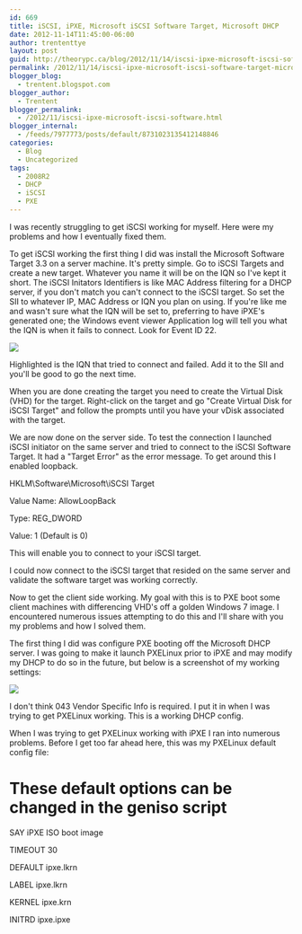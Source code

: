 ```yaml
---
id: 669
title: iSCSI, iPXE, Microsoft iSCSI Software Target, Microsoft DHCP
date: 2012-11-14T11:45:00-06:00
author: trententtye
layout: post
guid: http://theorypc.ca/blog/2012/11/14/iscsi-ipxe-microsoft-iscsi-software-target-microsoft-dhcp/
permalink: /2012/11/14/iscsi-ipxe-microsoft-iscsi-software-target-microsoft-dhcp/
blogger_blog:
  - trentent.blogspot.com
blogger_author:
  - Trentent
blogger_permalink:
  - /2012/11/iscsi-ipxe-microsoft-iscsi-software.html
blogger_internal:
  - /feeds/7977773/posts/default/8731023135412148846
categories:
  - Blog
  - Uncategorized
tags:
  - 2008R2
  - DHCP
  - iSCSI
  - PXE
---
```

I was recently struggling to get iSCSI working for myself.  Here were my problems and how I eventually fixed them.

To get iSCSI working the first thing I did was install the Microsoft Software Target 3.3 on a server machine. It's pretty simple.  Go to iSCSI Targets and create a new target.  Whatever you name it will be on the IQN so I've kept it short.  The iSCSI Initators Identifiers is like MAC Address filtering for a DHCP server, if you don't match you can't connect to the iSCSI target.  So set the SII to whatever IP, MAC Address or IQN you plan on using.  If you're like me and wasn't sure what the IQN will be set to, preferring to have iPXE's generated one; the Windows event viewer Application log will tell you what the IQN is when it fails to connect.  Look for Event ID 22.

<img src="http://2.bp.blogspot.com/-Ve-Gge76yvY/UKO5F0C6i0I/AAAAAAAAAKM/JNvFyTDcqtY/s400/1.png">

Highlighted is the IQN that tried to connect and failed.  Add it to the SII and you'll be good to go the next time.

When you are done creating the target you need to create the Virtual Disk (VHD) for the target.  Right-click on the target and go "Create Virtual Disk for iSCSI Target" and follow the prompts until you have your vDisk associated with the target.

We are now done on the server side.  To test the connection I launched iSCSI initiator on the same server and tried to connect to the iSCSI Software Target. It had a "Target Error" as the error message.  To get around this I enabled loopback.


HKLM\Software\Microsoft\iSCSI Target

Value Name: AllowLoopBack

Type: REG_DWORD

Value: 1 (Default is 0)

This will enable you to connect to your iSCSI target.

I could now connect to the iSCSI target that resided on the same server and validate the software target was working correctly.

Now to get the client side working.  My goal with this is to PXE boot some client machines with differencing VHD's off a golden Windows 7 image.  I encountered numerous issues attempting to do this and I'll share with you my problems and how I solved them.

The first thing I did was configure PXE booting off the Microsoft DHCP server.  I was going to make it launch PXELinux prior to iPXE and may modify my DHCP to do so in the future, but below is a screenshot of my working settings:

<img src="http://4.bp.blogspot.com/-I3LMxGztydg/UKO7nbAKhaI/AAAAAAAAAKc/cEgc52S9LtM/s640/2.png">

I don't think 043 Vendor Specific Info is required.  I put it in when I was trying to get PXELinux working.  This is a working DHCP config.


When I was trying to get PXELinux working with iPXE I ran into numerous problems.  Before I get too far ahead here, this was my PXELinux default config file:

# These default options can be changed in the geniso script

SAY iPXE ISO boot image

TIMEOUT 30

DEFAULT ipxe.lkrn

LABEL ipxe.lkrn

 KERNEL ipxe.krn

 INITRD ipxe.ipxe
